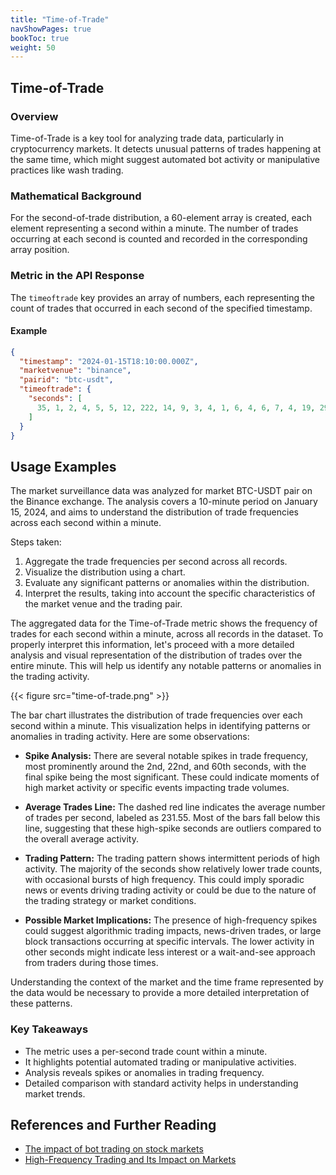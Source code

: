 ```yaml
---
title: "Time-of-Trade"
navShowPages: true
bookToc: true
weight: 50
---
```

## Time-of-Trade

### Overview

Time-of-Trade is a key tool for analyzing trade data, particularly in cryptocurrency markets. It detects unusual patterns of trades happening at the same time, which might suggest automated bot activity or manipulative practices like wash trading.

### Mathematical Background

For the second-of-trade distribution, a 60-element array is created, each element representing a second within a minute. The number of trades occurring at each second is counted and recorded in the corresponding array position.

### Metric in the API Response

The `timeoftrade` key provides an array of numbers, each representing the count of trades that occurred in each second of the specified timestamp.

#### Example
```json
{
  "timestamp": "2024-01-15T18:10:00.000Z",
  "marketvenue": "binance",
  "pairid": "btc-usdt",
  "timeoftrade": {
    "seconds": [
      35, 1, 2, 4, 5, 5, 12, 222, 14, 9, 3, 4, 1, 6, 4, 6, 7, 4, 19, 29, 36, 14, 39, 21, 34, 6, 23, 3, 3, 8, 9, 23, 19, 4, 2, 12, 11, 2, 5, 4, 3, 6, 3, 5, 3, 3, 17, 6, 6, 6, 1, 4, 322, 18, 21, 9, 56, 74, 22, 32
    ]
  }
}
```

## Usage Examples

The market surveillance data was analyzed for market BTC-USDT pair on the Binance exchange. The analysis covers a 10-minute period on January 15, 2024, and aims to understand the distribution of trade frequencies across each second within a minute.

Steps taken:

1. Aggregate the trade frequencies per second across all records.
2. Visualize the distribution using a chart.
3. Evaluate any significant patterns or anomalies within the distribution.
4. Interpret the results, taking into account the specific characteristics of the market venue and the trading pair.

The aggregated data for the Time-of-Trade metric shows the frequency of trades for each second within a minute, across all records in the dataset. To properly interpret this information, let's proceed with a more detailed analysis and visual representation of the distribution of trades over the entire minute. This will help us identify any notable patterns or anomalies in the trading activity.

{{< figure src="time-of-trade.png" >}}

The bar chart illustrates the distribution of trade frequencies over each second within a minute. This visualization helps in identifying patterns or anomalies in trading activity. Here are some observations:

- **Spike Analysis:** There are several notable spikes in trade frequency, most prominently around the 2nd, 22nd, and 60th seconds, with the final spike being the most significant. These could indicate moments of high market activity or specific events impacting trade volumes.
  
- **Average Trades Line:** The dashed red line indicates the average number of trades per second, labeled as 231.55. Most of the bars fall below this line, suggesting that these high-spike seconds are outliers compared to the overall average activity.
  
- **Trading Pattern:** The trading pattern shows intermittent periods of high activity. The majority of the seconds show relatively lower trade counts, with occasional bursts of high frequency. This could imply sporadic news or events driving trading activity or could be due to the nature of the trading strategy or market conditions.
  
- **Possible Market Implications:** The presence of high-frequency spikes could suggest algorithmic trading impacts, news-driven trades, or large block transactions occurring at specific intervals. The lower activity in other seconds might indicate less interest or a wait-and-see approach from traders during those times.

Understanding the context of the market and the time frame represented by the data would be necessary to provide a more detailed interpretation of these patterns.

### Key Takeaways 

- The metric uses a per-second trade count within a minute.
- It highlights potential automated trading or manipulative activities.
- Analysis reveals spikes or anomalies in trading frequency.
- Detailed comparison with standard activity helps in understanding market trends.

## References and Further Reading

- [The impact of bot trading on stock markets](https://voxeu.org/article/impact-bot-trading-stock-markets)
- [High-Frequency Trading and Its Impact on Markets](https://www.cfr.org/backgrounder/high-frequency-trading-and-its-impact-markets)
